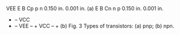 VEE
E
B
Cp p n
0.150 in. 0.001 in.
(a)
E
B
Cn n p
0.150 in. 0.001 in.
+ –
VCC
+ –
VEE
– +
VCC
– +
(b)
Fig. 3 Types of transistors: (a) pnp;  (b) npn.